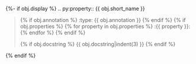 {%- if obj.display %}
.. py:property:: {{ obj.short_name }}

> {% if obj.annotation %}
> \:type: {{ obj.annotation }}
> {% endif %}
> {% if obj.properties %}
> {% for property in obj.properties %}
> \:{{ property }}:
> {% endfor %}
> {% endif %}
>
> {% if obj.docstring %}
> {{ obj.docstring|indent(3) }}
> {% endif %}

{% endif %}
